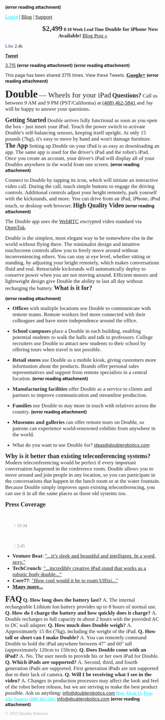 **(error reading attachment)**

<a href="https://drive.doublerobotics.com/" rel="noopener" class="external-link" target="_blank" style="font-family:LucidaGrande;font-size:13pt;color:#00e9ff;"><u>Login</u></a>  <span style="font-family:LucidaGrande;font-size:13pt;color:#262626ff;">|</span>  <a href="http://blog.doublerobotics.com/" rel="noopener" class="external-link" target="_blank" style="font-family:LucidaGrande;font-size:13pt;color:#dca0dff;"><u>Blog</u></a>  <span style="font-family:LucidaGrande;font-size:13pt;color:#262626ff;">|</span>  <a href="http://www.doublerobotics.com/support.html" rel="noopener" class="external-link" target="_blank" style="font-family:LucidaGrande;font-size:13pt;color:#dca0dff;"><u>Support</u></a>

<p style="text-align:center;margin:0"><a href="http://www.doublerobotics.com/preorder" rel="noopener" class="external-link" target="_blank" style="font-family:LucidaGrande-Bold;font-size:14pt;color:#fffefeff;"><b>Order Now   ▶</b></a>
<span style="font-family:LucidaGrande-Bold;font-size:18pt;color:#343434ff;"><b>$2,499</b></span>
<span style="font-family:LucidaGrande-Bold;color:#f59c0ff;"><b>8-10 Week Lead Time</b></span>
<span style="font-family:LucidaGrande-Bold;font-size:13pt;color:#262626ff;"><b>Double for iPhone Now Available!</b></span>     <a href="http://blog.doublerobotics.com/blog/2013/8/14/double-for-iphone-now-available" rel="noopener" class="external-link" target="_blank" style="font-family:LucidaGrande;font-size:13pt;color:#dca0dff;"><u>Blog Post »</u></a>
</p>

<span style="font-family:LucidaGrande;font-size:11pt;color:#2d4485ff;">Like</span>	<span style="font-family:LucidaGrande;font-size:11pt;color:#000ff;">2.4k</span>	


<a href="https://twitter.com/intent/tweet?original_referer=http%3A%2F%2Fwww.doublerobotics.com%2F&text=Double%2C%20the%20telepresence%20robot.%20Get%20Moving.&tw_p=tweetbutton&url=http%3A%2F%2Fwww.doublerobotics.com&via=doublerobotics" rel="noopener" class="external-link" target="_blank" style="color:#262626ff;"><b>Tweet</b></a>


<a href="http://twitter.com/search?q=http%3A%2F%2Fwww.doublerobotics.com" rel="noopener" class="external-link" target="_blank" style="color:#262626ff;">3,715</a>
 **(error reading attachment)**
 **(error reading attachment)**

<span style="color:#262626ff;">This page has been shared 3715 times. View these Tweets.</span>
<a href="https://plus.google.com/113186645017186912885" rel="noopener" class="external-link" target="_blank" style="font-family:LucidaGrande-Bold;font-size:13pt;color:#000ff;"><b>Google+</b></a>
 **(error reading attachment)**

<span style="font-family:LucidaGrande-Bold;font-size:26pt;color:#262626ff;"><b>Double</b></span> <span style="font-family:LucidaGrande;font-size:18pt;color:#262626ff;">— Wheels for your iPad</span>
<span style="font-family:LucidaGrande-Bold;font-size:15pt;color:#262626ff;"><b>Questions?</b></span>
<span style="font-family:LucidaGrande;font-size:13pt;color:#262626ff;">Call us between 9 AM and 9 PM (PST/California) at</span> <a href="tel:+14084625841" rel="noopener" class="external-link" target="_blank" style="font-family:LucidaGrande;font-size:13pt;color:#dca0dff;"><u>(408) 462-5841</u></a> <span style="font-family:LucidaGrande;font-size:13pt;color:#262626ff;">and Jay will be happy to answer your questions.</span>

<span style="font-family:LucidaGrande-Bold;font-size:15pt;color:#262626ff;"><b>Getting Started</b></span>
<span style="font-family:LucidaGrande;font-size:13pt;color:#262626ff;">Double arrives fully functional as soon as you open the box - just insert your iPad. Touch the power switch to activate Double's self-balancing sensors, keeping itself upright. At only 15 pounds (7kg), it's easy to move by hand and won't damage furniture.</span>
<span style="font-family:LucidaGrande-Bold;font-size:15pt;color:#262626ff;"><b>The App</b></span>
<span style="font-family:LucidaGrande;font-size:13pt;color:#262626ff;">Setting up Double on your iPad is as easy as downloading an app. The same app is used for the driver's iPad and the robot's iPad. Once you create an account, your driver's iPad will display all of your Doubles anywhere in the world from one screen.</span>
 **(error reading attachment)**

<span style="font-family:LucidaGrande;font-size:13pt;color:#262626ff;">Connect to Double by tapping its icon, which will initiate an interactive video call. During the call, touch simple buttons to engage the driving controls. Additional controls adjust your height remotely, park yourself with the kickstands, and more.</span>
<span style="font-family:LucidaGrande;font-size:13pt;color:#262626ff;">You can drive from an iPad, iPhone, iPod touch, or desktop web browser.</span>
<span style="font-family:LucidaGrande-Bold;font-size:15pt;color:#262626ff;"><b>High Quality Video</b></span>
 **(error reading attachment)**

<span style="font-family:LucidaGrande;font-size:13pt;color:#262626ff;">The Double app uses the</span> <a href="http://en.wikipedia.org/wiki/WebRTC" rel="noopener" class="external-link" target="_blank" style="font-family:LucidaGrande;font-size:13pt;color:#dca0dff;"><u>WebRTC</u></a> <span style="font-family:LucidaGrande;font-size:13pt;color:#262626ff;">encrypted video standard via</span> <a href="http://www.tokbox.com/" rel="noopener" class="external-link" target="_blank" style="font-family:LucidaGrande;font-size:13pt;color:#dca0dff;"><u>OpenTok</u></a><span style="font-family:LucidaGrande;font-size:13pt;color:#262626ff;">.</span>

<span style="font-family:LucidaGrande;font-size:13pt;color:#262626ff;">Double is the simplest, most elegant way to be somewhere else in the world without flying there. The minimalist design and intuitive touchscreen controls allow you to freely move around without inconveniencing others. You can stay at eye level, whether sitting or standing, by adjusting your height remotely, which makes conversations fluid and real. Retractable kickstands will automatically deploy to conserve power when you are not moving around. Efficient motors and lightweight design give Double the ability to last all day without recharging the battery.</span>
<span style="font-family:LucidaGrande-Bold;font-size:15pt;color:#262626ff;"><b>What is it for?</b></span>

 **(error reading attachment)**

- <span style="font-family:LucidaGrande-Bold;font-size:13pt;color:#262626ff;"><b>Offices</b></span> <span style="font-family:LucidaGrande;font-size:13pt;color:#262626ff;">with multiple locations use Double to communicate with remote teams. Remote workers feel more connected with their colleagues and have more independence around the office.</span>
- <span style="font-family:LucidaGrande-Bold;font-size:13pt;color:#262626ff;"><b>School campuses</b></span> <span style="font-family:LucidaGrande;font-size:13pt;color:#262626ff;">place a Double in each building, enabling potential students to walk the halls and talk to professors. College recruiters use Double to attract new students to their school by offering tours when travel is not possible.</span>
- <span style="font-family:LucidaGrande-Bold;font-size:13pt;color:#262626ff;"><b>Retail stores</b></span> <span style="font-family:LucidaGrande;font-size:13pt;color:#262626ff;">use Double as a mobile kiosk, giving customers more information about the products. Brands offer personal sales representatives and support from remote specialists in a central location.</span>
 **(error reading attachment)**

- <span style="font-family:LucidaGrande-Bold;font-size:13pt;color:#262626ff;"><b>Manufacturing facilities</b></span> <span style="font-family:LucidaGrande;font-size:13pt;color:#262626ff;">offer Double as a service to clients and partners to improve communication and streamline production.</span>
- <span style="font-family:LucidaGrande-Bold;font-size:13pt;color:#262626ff;"><b>Families</b></span> <span style="font-family:LucidaGrande;font-size:13pt;color:#262626ff;">use Double to stay more in touch with relatives across the country.</span>
 **(error reading attachment)**

- <span style="font-family:LucidaGrande-Bold;font-size:13pt;color:#262626ff;"><b>Museums and galleries</b></span> <span style="font-family:LucidaGrande;font-size:13pt;color:#262626ff;">can offer remote tours on Double, so patrons can experience world-renowned exhibits from anywhere in the world.</span>
- <span style="font-family:LucidaGrande;font-size:13pt;color:#262626ff;">What do you want to use Double for?</span> <a href="mailto:ideas@doublerobotics.com" rel="noopener" class="external-link" target="_blank" style="font-family:LucidaGrande;font-size:13pt;color:#dca0dff;"><u>ideas@doublerobotics.com</u></a>

<span style="font-family:LucidaGrande-Bold;font-size:15pt;color:#262626ff;"><b>Why is it better than existing teleconferencing systems?</b></span>
<span style="font-family:LucidaGrande;font-size:13pt;color:#262626ff;">Modern teleconferencing would be perfect if every important conversation happened in the conference room. Double allows you to move around and join people in any location, so you can participate in the conversations that happen in the lunch room or at the water fountain. Because Double simply improves upon existing teleconferencing, you can use it in all the same places as those old systems too.</span>

<span style="font-family:LucidaGrande-Bold;font-size:15pt;color:#262626ff;"><b>Press Coverage</b></span>


<p style="text-align:center;margin:0">
</p>



<span style="font-family:ArialMT;font-size:13pt;color:#fffefeff;">Double Robotics' iPad Robot Unboxing and First ...</span>














<span style="font-family:ArialMT;font-size:11pt;color:#fffefeff;">0:00</span> <span style="font-family:ArialMT;font-size:11pt;color:#878787ff;">/ 10:34</span>



<p style="text-align:center;margin:0">
</p>



<span style="font-family:ArialMT;font-size:13pt;color:#fffefeff;">Unboxing: Double Robotics Telepresence Robot</span>














<span style="font-family:ArialMT;font-size:11pt;color:#fffefeff;">0:00</span> <span style="font-family:ArialMT;font-size:11pt;color:#878787ff;">/ 2:45</span>

- <span style="font-family:LucidaGrande-Bold;font-size:13pt;color:#262626ff;"><b>Venture Beat</b></span><span style="font-family:LucidaGrande;font-size:13pt;color:#262626ff;">:</span> <a href="http://venturebeat.com/2012/08/13/doublerobotics-telepresence-gets-sexy-and-made-in-the-usa/" rel="noopener" class="external-link" target="_blank" style="font-family:LucidaGrande;font-size:13pt;color:#dca0dff;"><u>"...it’s sleek and beautiful and intelligent. In a word, sexy."</u></a>
- <span style="font-family:LucidaGrande-Bold;font-size:13pt;color:#262626ff;"><b>TechCrunch</b></span><span style="font-family:LucidaGrande;font-size:13pt;color:#262626ff;">:</span> <a href="http://techcrunch.com/2012/08/13/meet-the-double-a-teleconferencing-robot-with-an-ipad-for-a-face/" rel="noopener" class="external-link" target="_blank" style="font-family:LucidaGrande;font-size:13pt;color:#dca0dff;"><u>"...incredibly creative iPad stand that works as a robotic body double..."</u></a>
- <span style="font-family:LucidaGrande-Bold;font-size:13pt;color:#262626ff;"><b>Core77</b></span><span style="font-family:LucidaGrande;font-size:13pt;color:#262626ff;">:</span> <a href="http://www.core77.com/blog/technology/double_robotics_ipad-based_telepresence_robot_23176.asp#more" rel="noopener" class="external-link" target="_blank" style="font-family:LucidaGrande;font-size:13pt;color:#dca0dff;"><u>"How cool would it be to roam Uffizi..."</u></a>
- <a href="http://blog.doublerobotics.com/2012/9/5/double-in-the-press" rel="noopener" class="external-link" target="_blank" style="font-family:LucidaGrande-Bold;font-size:13pt;color:#dca0dff;"><b><u>Many more...</u></b></a>



<span style="font-family:LucidaGrande-Bold;font-size:20pt;color:#262626ff;"><b>FAQ</b></span>
<span style="font-family:LucidaGrande-Bold;font-size:13pt;color:#262626ff;"><b>Q. How long does the battery last?</b></span>
<span style="font-family:LucidaGrande;font-size:13pt;color:#262626ff;">A. The internal rechargeable Lithium Ion battery provides up to 8 hours of normal use.</span>
<span style="font-family:LucidaGrande-Bold;font-size:13pt;color:#262626ff;"><b>Q. How do I charge the battery and how quickly does it charge?</b></span>
<span style="font-family:LucidaGrande;font-size:13pt;color:#262626ff;">A. Double recharges to full capacity in about 2 hours with the provided AC to DC wall adapter.</span>
<span style="font-family:LucidaGrande-Bold;font-size:13pt;color:#262626ff;"><b>Q. How much does Double weigh?</b></span>
<span style="font-family:LucidaGrande;font-size:13pt;color:#262626ff;">A. Approximately 15 lbs (7kg), including the weight of the iPad.</span>
<span style="font-family:LucidaGrande-Bold;font-size:13pt;color:#262626ff;"><b>Q. How tall or short can I make Double?</b></span>
<span style="font-family:LucidaGrande;font-size:13pt;color:#262626ff;">A. You can remotely command Double to hold the iPad anywhere between 47" and 60" tall (approximately 120cm to 150cm).</span>
<span style="font-family:LucidaGrande-Bold;font-size:13pt;color:#262626ff;"><b>Q. Does Double come with an iPad?</b></span>
<span style="font-family:LucidaGrande;font-size:13pt;color:#262626ff;">A. No. The user needs to provide his or her own iPad for Double.</span>
<span style="font-family:LucidaGrande-Bold;font-size:13pt;color:#262626ff;"><b>Q. Which iPads are supported?</b></span>
<span style="font-family:LucidaGrande;font-size:13pt;color:#262626ff;">A. Second, third, and fourth generation iPads are supported. First generation iPads are not supported due to their lack of camera.</span>
<span style="font-family:LucidaGrande-Bold;font-size:13pt;color:#262626ff;"><b>Q. Will I be receiving what I see in the video?</b></span>
<span style="font-family:LucidaGrande;font-size:13pt;color:#262626ff;">A. Changes in production processes may affect the look and feel of the robot before release, but we are striving to make the best product possible.</span>
<span style="font-family:LucidaGrande;font-size:13pt;color:#262626ff;">Ask us anything:</span> <a href="mailto:info@doublerobotics.com" rel="noopener" class="external-link" target="_blank" style="font-family:LucidaGrande;font-size:13pt;color:#dca0dff;"><u>info@doublerobotics.com</u></a>
<a href="http://blog.doublerobotics.com/" rel="noopener" class="external-link" target="_blank" style="font-family:LucidaGrande;color:#00e9ff;">Blog</a>
<a href="http://www.doublerobotics.com/about.html" rel="noopener" class="external-link" target="_blank" style="font-family:LucidaGrande;color:#00e9ff;">About Us</a>
<a href="http://www.doublerobotics.com/press.html" rel="noopener" class="external-link" target="_blank" style="font-family:LucidaGrande;color:#00e9ff;">Press</a>
<a href="http://www.doublerobotics.com/jobs.html" rel="noopener" class="external-link" target="_blank" style="font-family:LucidaGrande;color:#00e9ff;">Jobs</a>
<a href="http://www.doublerobotics.com/support.html" rel="noopener" class="external-link" target="_blank" style="font-family:LucidaGrande;color:#00e9ff;">Support</a>
<a href="tel:+14084625841" rel="noopener" class="external-link" target="_blank" style="font-family:LucidaGrande;color:#00e9ff;">(408) 462-5841</a>
<a href="mailto:info@doublerobotics.com" rel="noopener" class="external-link" target="_blank" style="font-family:LucidaGrande;color:#00e9ff;">info@doublerobotics.com</a>
 **(error reading attachment)**

<p style="text-align:center;margin:0"> 

<span style="font-family:LucidaGrande;color:#acacacff;">© 2013 Double Robotics</span> 
</p>
